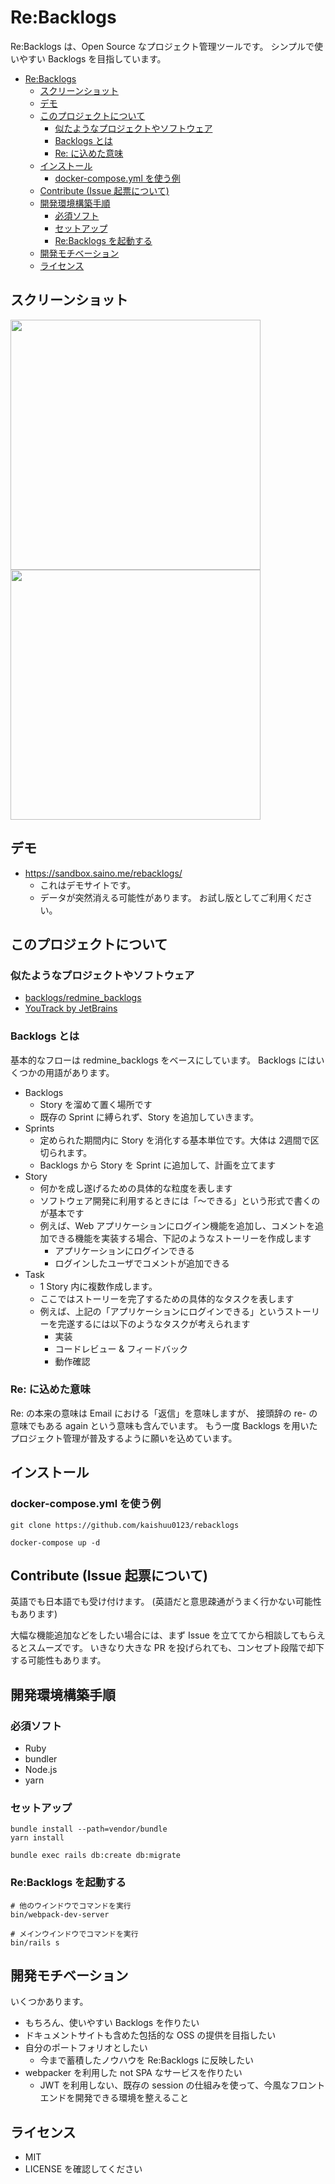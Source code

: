 # Re:Backlogs

Re:Backlogs は、Open Source なプロジェクト管理ツールです。
シンプルで使いやすい Backlogs を目指しています。

* [Re:Backlogs](#rebacklogs)
    * [スクリーンショット](#スクリーンショット)
    * [デモ](#デモ)
    * [このプロジェクトについて](#このプロジェクトについて)
       * [似たようなプロジェクトやソフトウェア](#似たようなプロジェクトやソフトウェア)
       * [Backlogs とは](#backlogs-とは)
       * [Re: に込めた意味](#re-に込めた意味)
    * [インストール](#インストール)
       * [docker-compose.yml を使う例](#docker-composeyml-を使う例)
    * [Contribute (Issue 起票について)](#contribute-issue-起票について)
    * [開発環境構築手順](#開発環境構築手順)
       * [必須ソフト](#必須ソフト)
       * [セットアップ](#セットアップ)
       * [Re:Backlogs を起動する](#rebacklogs-を起動する)
    * [開発モチベーション](#開発モチベーション)
    * [ライセンス](#ライセンス)

## スクリーンショット

<img src="https://raw.githubusercontent.com/kaishuu0123/rebacklogs/master/images_for_README/backlogs.png" width="400"> <img src="https://raw.githubusercontent.com/kaishuu0123/rebacklogs/master/images_for_README/kanban.png" width="400">

## デモ

* https://sandbox.saino.me/rebacklogs/
  * これはデモサイトです。
  * データが突然消える可能性があります。 お試し版としてご利用ください。

## このプロジェクトについて
### 似たようなプロジェクトやソフトウェア
* [backlogs/redmine_backlogs](https://github.com/backlogs/redmine_backlogs)
* [YouTrack by JetBrains](https://www.jetbrains.com/youtrack/)

### Backlogs とは

基本的なフローは redmine_backlogs をベースにしています。
Backlogs にはいくつかの用語があります。

* Backlogs
    * Story を溜めて置く場所です
    * 既存の Sprint に縛られず、Story を追加していきます。
* Sprints
    * 定められた期間内に Story を消化する基本単位です。大体は 2週間で区切られます。
    * Backlogs から Story を Sprint に追加して、計画を立てます
* Story
    * 何かを成し遂げるための具体的な粒度を表します
    * ソフトウェア開発に利用するときには「〜できる」という形式で書くのが基本です
    * 例えば、Web アプリケーションにログイン機能を追加し、コメントを追加できる機能を実装する場合、下記のようなストーリーを作成します
        * アプリケーションにログインできる
        * ログインしたユーザでコメントが追加できる
* Task
    * 1 Story 内に複数作成します。
    * ここではストーリーを完了するための具体的なタスクを表します
    * 例えば、上記の「アプリケーションにログインできる」というストーリーを完遂するには以下のようなタスクが考えられます
        * 実装
        * コードレビュー & フィードバック
        * 動作確認

### Re: に込めた意味

Re: の本来の意味は Email における「返信」を意味しますが、
接頭辞の re- の意味でもある again という意味も含んでいます。
もう一度 Backlogs を用いたプロジェクト管理が普及するように願いを込めています。

## インストール

### docker-compose.yml を使う例

```command
git clone https://github.com/kaishuu0123/rebacklogs

docker-compose up -d
```

## Contribute (Issue 起票について)

英語でも日本語でも受け付けます。
(英語だと意思疎通がうまく行かない可能性もあります)

大幅な機能追加などをしたい場合には、まず Issue を立ててから相談してもらえるとスムーズです。
いきなり大きな PR を投げられても、コンセプト段階で却下する可能性もあります。

## 開発環境構築手順
### 必須ソフト

* Ruby
* bundler
* Node.js
* yarn

### セットアップ

```command
bundle install --path=vendor/bundle
yarn install

bundle exec rails db:create db:migrate
```

### Re:Backlogs を起動する

```
# 他のウインドウでコマンドを実行
bin/webpack-dev-server

# メインウインドウでコマンドを実行
bin/rails s
```

## 開発モチベーション
いくつかあります。

* もちろん、使いやすい Backlogs を作りたい
* ドキュメントサイトも含めた包括的な OSS の提供を目指したい
* 自分のポートフォリオとしたい
    * 今まで蓄積したノウハウを Re:Backlogs に反映したい
* webpacker を利用した not SPA なサービスを作りたい
    * JWT を利用しない、既存の session の仕組みを使って、今風なフロントエンドを開発できる環境を整えること

## ライセンス

* MIT
* LICENSE を確認してください
